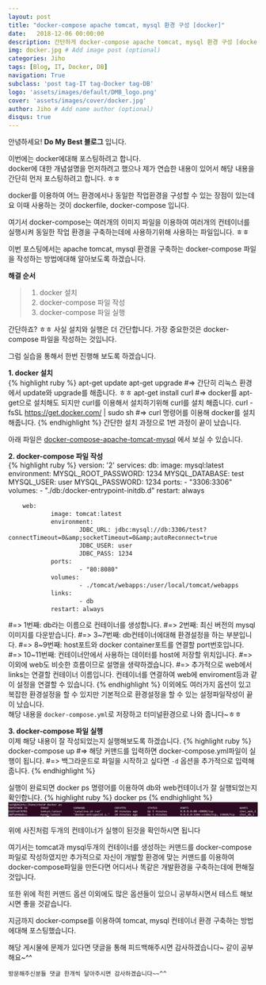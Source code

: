 ```yaml
---
layout: post
title: "docker-compose apache tomcat, mysql 환경 구성 [docker]"
date:   2018-12-06 00:00:00
description: 간단하게 docker-compose apache tomcat, mysql 환경 구성 [docker] # Add post description (optional)
img: docker.jpg # Add image post (optional)
categories: Jiho
tags: [Blog, IT, Docker, DB]
navigation: True
subclass: 'post tag-IT tag-Docker tag-DB'
logo: 'assets/images/default/DMB_logo.png'
cover: 'assets/images/cover/docker.jpg'
author: Jiho # Add name author (optional)
disqus: true
---
```

안녕하세요! **Do My Best 블로그** 입니다.    

이번에는 docker에대해 포스팅하려고 합니다.  
docker에 대한 개념설명을 먼저하려고 했으나 제가 연습한 내용이 있어서 해당 내용을 간단히 먼저 포스팅하려고 합니다. ㅎㅎ

docker를 이용하여 어느 환경에서나 동일한 작업환경을 구성할 수 있는 장점이 있는데요
이때 사용하는 것이 dockerfile, docker-compose 입니다. 

여기서 docker-compose는 여러개의 이미지 파일을 이용하여 여러개의 컨테이너를 실행시켜 동일한 작업 환경을 구축하는데에 사용하기위해 사용하는 파일입니다. ㅎㅎ 

이번 포스팅에서는 apache tomcat, mysql 환경을 구축하는 docker-compose 파일을 작성하는 방법에대해 알아보도록 하겠습니다.

**해결 순서**
>1. docker 설치
>2. docker-compose 파일 작성
>3. docker-compose 파일 실행

간단하죠? ㅎㅎ
사실 설치와 실행은 더 간단합니다. 가장 중요한것은 docker-compose 파일을 작성하는 것입니다.

그럼 실습을 통해서 한번 진행해 보도록 하겠습니다.

**1. docker 설치**  
{% highlight ruby %}
apt-get update
apt-get upgrade
#=> 간단히 리눅스 환경에서 update와 upgrade를 해줍니다. ㅎㅎ
apt-get install curl 
#=> docker를 apt-get으로 설치해도 되지만 curl를 이용해서 설치하기위해 curl를 설치 해줍니다.
curl -fsSL https://get.docker.com/ | sudo sh
#=> curl 명령어를 이용해 docker를 설치 해줍니다.
{% endhighlight %}
간단한 설치 과정으로 1번 과정이 끝이 났습니다.

아래 파일은 [docker-compose-apache-tomcat-mysql][docker-compose-apache-tomcat-mysql] 에서 보실 수 있습니다.  

**2. docker-compose 파일 작성**  
{% highlight ruby %}
version: '2'
services:
        db:
                image: mysql:latest
                environment:
                        MYSQL_ROOT_PASSWORD: 1234
                        MYSQL_DATABASE: test
                        MYSQL_USER: user
                        MYSQL_PASSWORD: 1234
                ports:
                        - "3306:3306"
                volumes:
                        - "./db:/docker-entrypoint-initdb.d"
                restart: always

        web:
                image: tomcat:latest
                environment:
                        JDBC_URL: jdbc:mysql://db:3306/test?connectTimeout=0&amp;socketTimeout=0&amp;autoReconnect=true
                        JDBC_USER: user
                        JDBC_PASS: 1234
                ports:
                        - "80:8080"
                volumes:
                        - ./tomcat/webapps:/user/local/tomcat/webapps
                links:
                        - db
                restart: always  

#=> 1번째: db라는 이름으로 컨테이너를 생성합니다.
#=> 2번째: 최신 버전의 mysql이미지를 다운받습니다.
#=> 3~7번째: db컨테이너에대해 환경설정을 하는 부분입니다.
#=> 8~9번째: host포트와 docker container포트를 연결할 port번호입니다.
#=> 10~11번째: 컨테이너안에서 사용하는 데이터를 host에 저장할 위치입니다. 
#=> 이외에 web도 비슷한 흐름이므로 설명을 생략하겠습니다.
#=> 추가적으로 web에서 links는 연결할 컨테이너 이름입니다. 컨테이너를 연결하여 web에 enviroment등과 같이 설정을 연결할 수 있습니다.
{% endhighlight %}
이외에도 여러가지 옵션이 있고 복잡한 환경설정을 할 수 있지만 기본적으로 환경설정을 할 수 있는 설정파일작성이 끝이 났습니다.   
해당 내용을 `docker-compose.yml`로 저장하고 터미널환경으로 나와 줍니다~ㅎㅎ

**3. docker-compose 파일 실행**  
이제 해당 내용이 잘 작성되었는지 실행해보도록 하겠습니다.
{% highlight ruby %}
docker-compose up
#=> 해당 커맨드를 입력하면 docker-compose.yml파일이 실행이 됩니다. 
#=> 백그라운드로 파일을 시작하고 싶다면 `-d` 옵션을 추가적으로 입력해줍니다.
{% endhighlight %}

실행이 완료되면 docker ps 명령어를 이용하여 db와 web컨테이너가 잘 실행되었는지 확인합니다.
{% highlight ruby %}
docker ps
{% endhighlight %}
<img src="/assets/images/2018-12-07-docker-tomcat-mysql/docker_ps.png">

위에 사진처럼 두개의 컨테이너가 실행이 된것을 확인하시면 됩니다  

여기서는 tomcat과 mysql두개의 컨테이너를 생성하는 커맨드를 docker-compose파일로 작성하였지만 
추가적으로 자신이 개발할 환경에 맞는 커맨드를 이용하여 docker-compose파일을 만든다면 어디서나 똑같은 개발환경을 구축하는데에 편해질것입니다.  

또한 위에 적힌 커맨드 옵션 이외에도 많은 옵션들이 있으니 공부하시면서 테스트 해보시면 좋을 것같습니다. 

지금까지 docker-compse를 이용하여 tomcat, mysql 컨테이너 환경 구축하는 방법에대해 포스팅했습니다.
   
해당 게시물에 문제가 있다면 댓글을 통해 피드백해주시면 감사하겠습니다~ 
같이 공부해요~^^

`방문해주신분들 댓글 한개씩 달아주시면 감사하겠습니다~~^^`  

[docker-compose-apache-tomcat-mysql]:https://github.com/ghwlchlaks/docker-example-tomcat-mysql